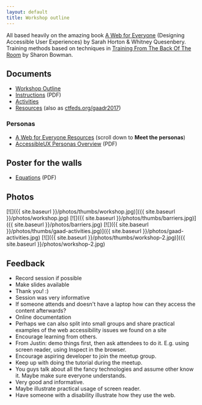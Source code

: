 ```yaml
---
layout: default
title: Workshop outline
---
```


All based heavily on the amazing book [A Web for Everyone](http://rosenfeldmedia.com/books/a-web-for-everyone/) (Designing Accessible User Experiences) by Sarah Horton & Whitney Quesenbery. Training methods based on techniques in [Training From The Back Of The Room](http://bowperson.com/training-from-the-back-of-the-room/) by Sharon Bowman.

## Documents

* [Workshop Outline](workshop-outline/)
* [Instructions](decks/instructions.pdf) (PDF)
* [Activities](activities/)
* [Resources](resources/) (also as [ctfeds.org/gaadr2017](http://ctfeds.org/gaadr2017))

### Personas

* [A Web for Everyone Resources](http://rosenfeldmedia.com/books/a-web-for-everyone/#resources) (scroll down to **Meet the personas**)
* [AccessibleUX Personas Overview](personas/AccessibleUX-Personas-Overview1.pdf) (PDF)


## Poster for the walls

* [Equations](print-for-wall/equations.pdf) (PDF)

## Photos

[![]({{ site.baseurl }}/photos/thumbs/workshop.jpg)]({{ site.baseurl }}/photos/workshop.jpg)
[![]({{ site.baseurl }}/photos/thumbs/barriers.jpg)]({{ site.baseurl }}/photos/barriers.jpg)
[![]({{ site.baseurl }}/photos/thumbs/gaad-activities.jpg)]({{ site.baseurl }}/photos/gaad-activities.jpg)
[![]({{ site.baseurl }}/photos/thumbs/workshop-2.jpg)]({{ site.baseurl }}/photos/workshop-2.jpg)

## Feedback

- Record session if possible
- Make slides available
- Thank you! :)
- Session was very informative
- If someone attends and doesn't have a laptop how can they access the content afterwards?
- Online documentation
- Perhaps we can also split into small groups and share practical examples of the web accessibility issues we found on a site
- Encourage learning from others.
- From Justin: demo things first, then ask attendees to do it. E.g. using screen reader, using Inspect in the browser.
- Encourage aspiring developer to join the meetup group.
- Keep up with doing the tutorial during the meetup.
- You guys talk about all the fancy technologies and assume other know it. Maybe make sure everyone understands.
- Very good and informative.
- Maybe illustrate practical usage of screen reader.
- Have someone with a disability illustrate how they use the web.
